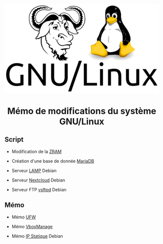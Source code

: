 <img src="./logo.png" />

<h1 align="center">Mémo de modifications du système GNU/Linux</h1>

## Script

- Modification de la [ZRAM](https://github.com/aaaaaaantoine/archlinux-conf/blob/main/zram.sh)

- Création d'une base de donnée [MariaDB](https://github.com/aaaaaaantoine/archlinux-conf/blob/main/mariadb.sh)

- Serveur [LAMP](https://github.com/aaaaaaantoine/archlinux-conf/blob/main/debian-lamp.sh) Debian

- Serveur [Nextcloud](https://github.com/aaaaaaantoine/archlinux-conf/blob/main/nextcloud.sh) Debian

- Serveur FTP [vsftpd](https://github.com/aaaaaaantoine/archlinux-conf/blob/main/debian-vsftpd.sh) Debian

## Mémo

- Mémo [UFW](https://github.com/aaaaaaantoine/archlinux-conf/blob/main/UFW.md)

- Mémo [VboxManage](https://github.com/aaaaaaantoine/archlinux-conf/blob/main/VboxManage.md)

- Mémo [IP Statique](https://github.com/aaaaaaantoine/archlinux-conf/blob/main/ip-static.md) Debian